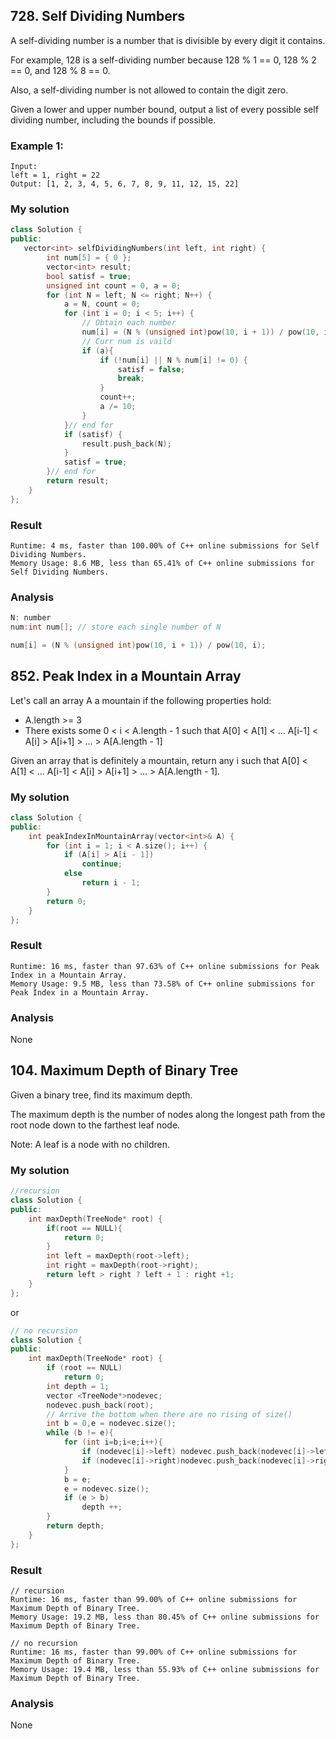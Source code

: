## 728. Self Dividing Numbers
A self-dividing number is a number that is divisible by every digit it contains.

For example, 128 is a self-dividing number because 128 % 1 == 0, 128 % 2 == 0, and 128 % 8 == 0.

Also, a self-dividing number is not allowed to contain the digit zero.

Given a lower and upper number bound, output a list of every possible self dividing number, including the bounds if possible.

### Example 1:
```
Input: 
left = 1, right = 22
Output: [1, 2, 3, 4, 5, 6, 7, 8, 9, 11, 12, 15, 22]
```

### My solution
``` C++
class Solution {
public:
   vector<int> selfDividingNumbers(int left, int right) {
		int num[5] = { 0 };
		vector<int> result;
		bool satisf = true;
		unsigned int count = 0, a = 0;
		for (int N = left; N <= right; N++) {
			a = N, count = 0;
			for (int i = 0; i < 5; i++) {
				// Obtain each number
				num[i] = (N % (unsigned int)pow(10, i + 1)) / pow(10, i);
				// Curr num is vaild
				if (a){
					if (!num[i] || N % num[i] != 0) {
						satisf = false;
						break;
					}
					count++;
					a /= 10;
				}
			}// end for
			if (satisf) {
				result.push_back(N);
			}
			satisf = true;
		}// end for
		return result;
	}
};
```

### Result
```
Runtime: 4 ms, faster than 100.00% of C++ online submissions for Self Dividing Numbers.
Memory Usage: 8.6 MB, less than 65.41% of C++ online submissions for Self Dividing Numbers.
```

### Analysis
``` C++
N: number
num:int num[]; // store each single number of N

num[i] = (N % (unsigned int)pow(10, i + 1)) / pow(10, i);
```

## 852. Peak Index in a Mountain Array
Let's call an array A a mountain if the following properties hold:
- A.length >= 3
- There exists some 0 < i < A.length - 1 such that A[0] < A[1] < ... A[i-1] < A[i] > A[i+1] > ... > A[A.length - 1]

Given an array that is definitely a mountain, return any i such that A[0] < A[1] < ... A[i-1] < A[i] > A[i+1] > ... > A[A.length - 1].

### My solution
``` C++
class Solution {
public:
    int peakIndexInMountainArray(vector<int>& A) {
		for (int i = 1; i < A.size(); i++) {
			if (A[i] > A[i - 1])
				continue;
			else
				return i - 1;
		}
        return 0;
	}
};
```

### Result
```
Runtime: 16 ms, faster than 97.63% of C++ online submissions for Peak Index in a Mountain Array.
Memory Usage: 9.5 MB, less than 73.58% of C++ online submissions for Peak Index in a Mountain Array.
```

### Analysis
None


## 104. Maximum Depth of Binary Tree
Given a binary tree, find its maximum depth.

The maximum depth is the number of nodes along the longest path from the root node down to the farthest leaf node.

Note: A leaf is a node with no children.

### My solution
``` C++ 
//recursion
class Solution {
public:
    int maxDepth(TreeNode* root) {
        if(root == NULL){
            return 0;
        }
        int left = maxDepth(root->left);
        int right = maxDepth(root->right);
        return left > right ? left + 1 : right +1;
    }
};
```
or
``` C++
// no recursion
class Solution {
public:
    int maxDepth(TreeNode* root) {
        if (root == NULL)
            return 0;
        int depth = 1;
        vector <TreeNode*>nodevec;
        nodevec.push_back(root);
		// Arrive the bottom when there are no rising of size()
        int b = 0,e = nodevec.size();
        while (b != e){
            for (int i=b;i<e;i++){
                if (nodevec[i]->left) nodevec.push_back(nodevec[i]->left);
                if (nodevec[i]->right)nodevec.push_back(nodevec[i]->right);
            }
            b = e;
            e = nodevec.size();
            if (e > b)
                depth ++;
        }
        return depth;
    }
};
```

### Result
```
// recursion
Runtime: 16 ms, faster than 99.00% of C++ online submissions for Maximum Depth of Binary Tree.
Memory Usage: 19.2 MB, less than 80.45% of C++ online submissions for Maximum Depth of Binary Tree.
```
```
// no recursion
Runtime: 16 ms, faster than 99.00% of C++ online submissions for Maximum Depth of Binary Tree.
Memory Usage: 19.4 MB, less than 55.93% of C++ online submissions for Maximum Depth of Binary Tree.
```
### Analysis
None